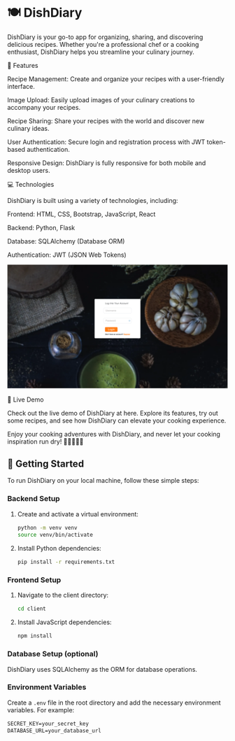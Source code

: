 # 🍽️ DishDiary

DishDiary is your go-to app for organizing, sharing, and discovering delicious recipes. 
Whether you're a professional chef or a cooking enthusiast, DishDiary helps you streamline your culinary journey.

🌟 Features


Recipe Management: Create and organize your recipes with a user-friendly interface.

Image Upload: Easily upload images of your culinary creations to accompany your recipes.

Recipe Sharing: Share your recipes with the world and discover new culinary ideas.

User Authentication: Secure login and registration process with JWT token-based authentication.

Responsive Design: DishDiary is fully responsive for both mobile and desktop users.


💻 Technologies


DishDiary is built using a variety of technologies, including:

Frontend: HTML, CSS, Bootstrap, JavaScript, React

Backend: Python, Flask

Database: SQLAlchemy (Database ORM)

Authentication: JWT (JSON Web Tokens)

<img src="/dish-diary1.png" alt="image-app">

🚅 Live Demo


Check out the live demo of DishDiary at here. Explore its features, try out some recipes, and see how DishDiary can elevate your cooking experience.

Enjoy your cooking adventures with DishDiary, and never let your cooking inspiration run dry! 🍳🍰🍔🥗🥂


## 🚀 Getting Started


To run DishDiary on your local machine, follow these simple steps:

### Backend Setup

1. Create and activate a virtual environment:

    ```bash
    python -m venv venv
    source venv/bin/activate
    ```

2. Install Python dependencies:

    ```bash
    pip install -r requirements.txt
    ```

### Frontend Setup

1. Navigate to the client directory:

    ```bash
    cd client
    ```

2. Install JavaScript dependencies:

    ```bash
    npm install
    ```

### Database Setup (optional)

DishDiary uses SQLAlchemy as the ORM for database operations.

### Environment Variables

Create a `.env` file in the root directory and add the necessary environment variables. For example:

```env
SECRET_KEY=your_secret_key
DATABASE_URL=your_database_url
